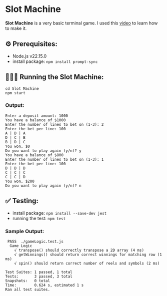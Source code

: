 # Slot Machine

**Slot Machine** is a very basic terminal game.  I used this [video](https://youtu.be/E3XxeE7NF30?si=KuaPGWAbCq9JFCtO) to learn how to make it.

## ⚙️ Prerequisites:

+ Node.js v22.15.0
+ install package: `npm install prompt-sync`

## 🏃‍♂️‍➡️ Running the Slot Machine:

```
cd Slot Machine
npm start
```

### Output:

```
Enter a deposit amount: 1000
You have a balance of $1000
Enter the number of lines to bet on (1-3): 2
Enter the bet per line: 100
A | D | A
D | C | B
B | D | C
You won, $0
Do you want to play again (y/n)? y
You have a balance of $800
Enter the number of lines to bet on (1-3): 1
Enter the bet per line: 100
D | D | D
C | C | C
C | C | D
You won, $200
Do you want to play again (y/n)? n
```
## ✅ Testing:

+ install package: `npm install --save-dev jest`
+ running the test: `npm test`

### Sample Output:

```
 PASS  ./gameLogic.test.js
  Game Logic
    √ transpose() should correctly transpose a 2D array (4 ms)
    √ getWinnings() should return correct winnings for matching row (1 ms)
    √ spin() should return correct number of reels and symbols (2 ms)

Test Suites: 1 passed, 1 total
Tests:       3 passed, 3 total
Snapshots:   0 total
Time:        0.624 s, estimated 1 s
Ran all test suites.
```
